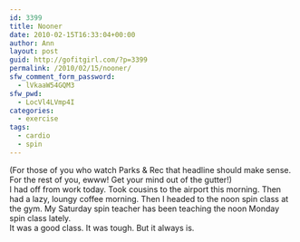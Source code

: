 ```yaml
---
id: 3399
title: Nooner
date: 2010-02-15T16:33:04+00:00
author: Ann
layout: post
guid: http://gofitgirl.com/?p=3399
permalink: /2010/02/15/nooner/
sfw_comment_form_password:
  - lVkaaW54GQM3
sfw_pwd:
  - LocVl4LVmp4I
categories:
  - exercise
tags:
  - cardio
  - spin
---
```

(For those of you who watch Parks & Rec that headline should make sense. For the rest of you, ewww! Get your mind out of the gutter!)  
I had off from work today. Took cousins to the airport this morning. Then had a lazy, loungy coffee morning. Then I headed to the noon spin class at the gym. My Saturday spin teacher has been teaching the noon Monday spin class lately.  
It was a good class. It was tough. But it always is.
